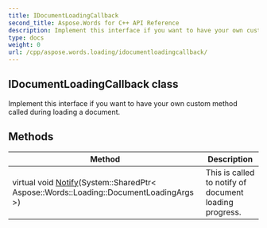```yaml
---
title: IDocumentLoadingCallback
second_title: Aspose.Words for C++ API Reference
description: Implement this interface if you want to have your own custom method called during loading a document. 
type: docs
weight: 0
url: /cpp/aspose.words.loading/idocumentloadingcallback/
---
```

## IDocumentLoadingCallback class


Implement this interface if you want to have your own custom method called during loading a document. 

## Methods

| Method | Description |
| --- | --- |
| virtual void [Notify](./notify/)(System::SharedPtr< Aspose::Words::Loading::DocumentLoadingArgs >) | This is called to notify of document loading progress.  |
